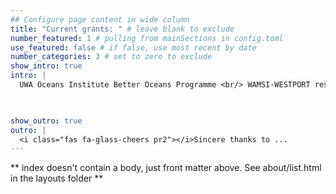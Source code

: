 ```yaml
---
## Configure page content in wide column
title: "Current grants: " # leave blank to exclude
number_featured: 1 # pulling from mainSections in config.toml
use_featured: false # if false, use most recent by date
number_categories: 3 # set to zero to exclude
show_intro: true
intro: |
  UWA Oceans Institute Better Oceans Programme <br/> WAMSI-WESTPORT research program 

 

show_outro: true
outro: |
  <i class="fas fa-glass-cheers pr2"></i>Sincere thanks to ...
---
```


** index doesn't contain a body, just front matter above.
See about/list.html in the layouts folder **